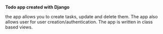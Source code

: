 **Todo app created with Django**

the app allows you to create tasks, update and delete them. The app also allows user
for user creation/authentication. The app is written in class based views.
